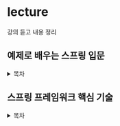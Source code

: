 # lecture

강의 듣고 내용 정리

## 예제로 배우는 스프링 입문

<details>
<summary>목차</summary>


  [IoC](https://github.com/beginin15/lecture/blob/master/%231%20예제로%20배우는%20스프링%20입문/IoC.md)

  [AOP](https://github.com/beginin15/lecture/blob/master/%231%20예제로%20배우는%20스프링%20입문/AOP.md)

  [PSA](https://github.com/beginin15/lecture/blob/master/%231%20예제로%20배우는%20스프링%20입문/PSA.md)

</details>

## 스프링 프레임워크 핵심 기술

<details>
<summary>목차</summary>


  ### IoC 컨테이너

  [컨테이너와 빈](https://github.com/beginin15/lecture/blob/master/%232%20스프링%20프레임워크%20핵심%20기술/IoC%20Container/01_IoC_컨테이너와_빈.md)

  [ApplicationContext](https://github.com/beginin15/lecture/blob/master/%232%20스프링%20프레임워크%20핵심%20기술/IoC%20Container/02_ApplicationContext.md)

  [@Autowired](https://github.com/beginin15/lecture/blob/master/%232%20스프링%20프레임워크%20핵심%20기술/IoC%20Container/03_%40Autowired.md)

  [@ComponentScan](https://github.com/beginin15/lecture/blob/master/%232%20스프링%20프레임워크%20핵심%20기술/IoC%20Container/04_%40Component와_컴포넌트%20스캔.md)

  [빈 스코프](https://github.com/beginin15/lecture/blob/master/%232%20스프링%20프레임워크%20핵심%20기술/IoC%20Container/05_빈_스코프.md)

  [Environment - Profile](https://github.com/beginin15/lecture/blob/master/%232%20스프링%20프레임워크%20핵심%20기술/IoC%20Container/06_Environment_profile.md)

  [Environment - Property](https://github.com/beginin15/lecture/blob/master/%232%20스프링%20프레임워크%20핵심%20기술/IoC%20Container/07_Environment_property.md)

  [MessageSource](https://github.com/beginin15/lecture/blob/master/%232%20스프링%20프레임워크%20핵심%20기술/IoC%20Container/08_MessageSource.md)

  [ApplicationEventPublisher](https://github.com/beginin15/lecture/blob/master/%232%20스프링%20프레임워크%20핵심%20기술/IoC%20Container/09_ApplicationEventPublisher.md)

  [ResourceLoader](https://github.com/beginin15/lecture/blob/master/%232%20스프링%20프레임워크%20핵심%20기술/IoC%20Container/10_ResourceLoader.md)

### Resource / Validation

[Resource 추상화](https://github.com/beginin15/lecture/blob/master/%232 스프링 프레임워크 핵심 기술/Resource%2C Validation/Resource_추상화.md) 

[Validation 추상화](https://github.com/beginin15/lecture/blob/master/%232 스프링 프레임워크 핵심 기술/Resource%2C Validation/Validation_추상화.md)

### 데이터 바인딩

[PropertyEditor](https://github.com/beginin15/lecture/blob/master/%232 스프링 프레임워크 핵심 기술/Data Binding/01_PropertyEditor.md)

[Converter와 Formatter](https://github.com/beginin15/lecture/blob/master/%232 스프링 프레임워크 핵심 기술/Data Binding/02_Converter와 Formatter.md)

### SpEL

[SpEL](https://github.com/beginin15/lecture/blob/master/%232 스프링 프레임워크 핵심 기술/SpEL/SpEL.md)

</details>

